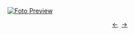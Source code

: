 [![Foto Preview](preview/n194.avif)](https://20essentials.github.io/project-000-194)

<div align="center" style="display: flex; justify-content: center;">
  <a  href="https://github.com/20essentials/project-000-193" target="_blank">&#8592;</a>
  &nbsp;&nbsp;
  <a  href="https://github.com/20essentials/project-000-195" target="_blank">&#8594;</a>
</div>
